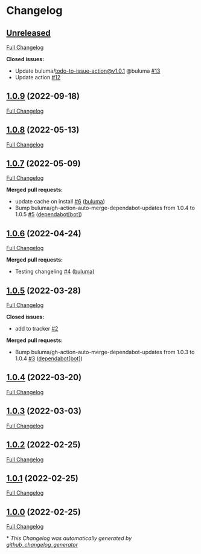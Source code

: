 # Changelog

## [Unreleased](https://github.com/buluma/ansible-role-hashicorp/tree/HEAD)

[Full Changelog](https://github.com/buluma/ansible-role-hashicorp/compare/1.0.9...HEAD)

**Closed issues:**

- Update buluma/todo-to-issue-action@v1.0.1 @buluma [\#13](https://github.com/buluma/ansible-role-hashicorp/issues/13)
- Update action [\#12](https://github.com/buluma/ansible-role-hashicorp/issues/12)

## [1.0.9](https://github.com/buluma/ansible-role-hashicorp/tree/1.0.9) (2022-09-18)

[Full Changelog](https://github.com/buluma/ansible-role-hashicorp/compare/1.0.8...1.0.9)

## [1.0.8](https://github.com/buluma/ansible-role-hashicorp/tree/1.0.8) (2022-05-13)

[Full Changelog](https://github.com/buluma/ansible-role-hashicorp/compare/1.0.7...1.0.8)

## [1.0.7](https://github.com/buluma/ansible-role-hashicorp/tree/1.0.7) (2022-05-09)

[Full Changelog](https://github.com/buluma/ansible-role-hashicorp/compare/1.0.6...1.0.7)

**Merged pull requests:**

- update cache on install [\#6](https://github.com/buluma/ansible-role-hashicorp/pull/6) ([buluma](https://github.com/buluma))
- Bump buluma/gh-action-auto-merge-dependabot-updates from 1.0.4 to 1.0.5 [\#5](https://github.com/buluma/ansible-role-hashicorp/pull/5) ([dependabot[bot]](https://github.com/apps/dependabot))

## [1.0.6](https://github.com/buluma/ansible-role-hashicorp/tree/1.0.6) (2022-04-24)

[Full Changelog](https://github.com/buluma/ansible-role-hashicorp/compare/1.0.5...1.0.6)

**Merged pull requests:**

- Testing changeling [\#4](https://github.com/buluma/ansible-role-hashicorp/pull/4) ([buluma](https://github.com/buluma))

## [1.0.5](https://github.com/buluma/ansible-role-hashicorp/tree/1.0.5) (2022-03-28)

[Full Changelog](https://github.com/buluma/ansible-role-hashicorp/compare/1.0.4...1.0.5)

**Closed issues:**

- add to tracker [\#2](https://github.com/buluma/ansible-role-hashicorp/issues/2)

**Merged pull requests:**

- Bump buluma/gh-action-auto-merge-dependabot-updates from 1.0.3 to 1.0.4 [\#3](https://github.com/buluma/ansible-role-hashicorp/pull/3) ([dependabot[bot]](https://github.com/apps/dependabot))

## [1.0.4](https://github.com/buluma/ansible-role-hashicorp/tree/1.0.4) (2022-03-20)

[Full Changelog](https://github.com/buluma/ansible-role-hashicorp/compare/1.0.3...1.0.4)

## [1.0.3](https://github.com/buluma/ansible-role-hashicorp/tree/1.0.3) (2022-03-03)

[Full Changelog](https://github.com/buluma/ansible-role-hashicorp/compare/1.0.2...1.0.3)

## [1.0.2](https://github.com/buluma/ansible-role-hashicorp/tree/1.0.2) (2022-02-25)

[Full Changelog](https://github.com/buluma/ansible-role-hashicorp/compare/1.0.1...1.0.2)

## [1.0.1](https://github.com/buluma/ansible-role-hashicorp/tree/1.0.1) (2022-02-25)

[Full Changelog](https://github.com/buluma/ansible-role-hashicorp/compare/1.0.0...1.0.1)

## [1.0.0](https://github.com/buluma/ansible-role-hashicorp/tree/1.0.0) (2022-02-25)

[Full Changelog](https://github.com/buluma/ansible-role-hashicorp/compare/9b93076109d0ce5e21b4a151658e0067efa8830b...1.0.0)



\* *This Changelog was automatically generated by [github_changelog_generator](https://github.com/github-changelog-generator/github-changelog-generator)*
